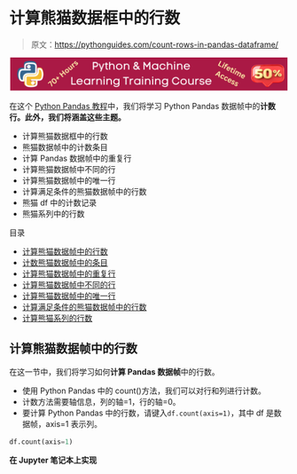 # 计算熊猫数据框中的行数

> 原文：<https://pythonguides.com/count-rows-in-pandas-dataframe/>

[![Python & Machine Learning training courses](img/49ec9c6da89a04c9f45bab643f8c765c.png)](https://sharepointsky.teachable.com/p/python-and-machine-learning-training-course)

在这个 [Python Pandas 教程](https://pythonguides.com/pandas-in-python/)中，我们将学习 Python Pandas 数据帧中的**计数行。此外，我们将涵盖这些主题。**

*   计算熊猫数据框中的行数
*   熊猫数据帧中的计数条目
*   计算 Pandas 数据帧中的重复行
*   计算熊猫数据帧中不同的行
*   计算熊猫数据帧中的唯一行
*   计算满足条件的熊猫数据帧中的行数
*   熊猫 df 中的计数记录
*   熊猫系列中的行数

目录

[](#)

*   [计算熊猫数据帧中的行数](#Count_Rows_in_Pandas_DataFrame "Count Rows in Pandas DataFrame")
*   [计数熊猫数据帧中的条目](#Count_Entries_in_Pandas_DataFrame "Count Entries in Pandas DataFrame")
*   [计算熊猫数据帧中的重复行](#Count_Duplicate_Rows_in_Pandas_DataFrame "Count Duplicate Rows in Pandas DataFrame")
*   [计算熊猫数据帧中不同的行](#Count_Distinct_rows_in_Pandas_DataFrame "Count Distinct rows in Pandas DataFrame")
*   [计算熊猫数据帧中的唯一行](#Count_Unique_Rows_in_Pandas_DataFrame "Count Unique Rows in Pandas DataFrame")
*   [计算满足条件的熊猫数据帧中的行数](#Count_Rows_in_a_Pandas_DataFrame_that_Satisfies_a_Condition "Count Rows in a Pandas DataFrame that Satisfies a Condition")
*   [计算熊猫系列的行数](#Count_Rows_in_Series_Pandas "Count Rows in Series Pandas")

## 计算熊猫数据帧中的行数

在这一节中，我们将学习如何**计算 Pandas 数据帧**中的行数。

*   使用 Python Pandas 中的 count()方法，我们可以对行和列进行计数。
*   计数方法需要轴信息，列的轴=1，行的轴=0。
*   要计算 Python Pandas 中的行数，请键入`df.count(axis=1)`，其中 df 是数据帧，axis=1 表示列。

```py
df.count(axis=1)
```

**在 Jupyter 笔记本上实现**